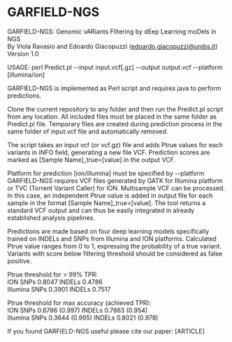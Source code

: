 # GARFIELD-NGS
GARFIELD-NGS: Genomic vARiants FIltering by dEep Learning moDels in NGS
<br> By Viola Ravasio and Edoardo Giacopuzzi (edoardo.giacopuzzi@unibs.it)
Version 1.0

USAGE: perl Predict.pl --input input.vcf[.gz] --output output.vcf --platform [illumina/ion]

GARFIELD-NGS is implemented as Perl script and requires java to perform predictions.

Clone the current repository to any folder and then run the Predict.pl script from any location. All included files must be placed in the same folder as Predict.pl file. Temporary files are created during prediction process in the same folder of input.vcf file and automatically removed.

The script takes an input vcf (or vcf.gz) file and adds Ptrue values for each variants in INFO field, generating a new file VCF. Prediction scores are marked as [Sample Name]_true=[value] in the output VCF. 

Platform for prediction [ion/illumina] must be specified by --platform
GARFIELD-NGS requires VCF files generated by GATK for Illumina platform or TVC (Torrent Variant Caller) for ION. Multisample VCF can be processed. In this case, an independent Ptrue value is added in output file for each sample in the format [Sample Name]_true=[value].
The tool returns a standard VCF output and can thus be easily integrated in already established analysis pipelines.

Predictions are made based on four deep learning models specifically trained on INDELs and SNPs from Illumina and ION platforms. Calculated Ptrue value ranges from 0 to 1, expressing the probability of a true variant.
Variants with score below filtering threshold should be considered as false positive. 

Ptrue threshold for > 99% TPR:
<br><bold>ION</bold> SNPs 0.8047  INDELs 0.4786
<br><bold>Illumina</bold> SNPs 0.3901 INDELs 0.7517

Ptrue threshold for max accuracy (achieved TPR):
<br><bold>ION</bold> SNPs 0.6786 (0.997)  INDELs 0.7863 (0.954)
<br><bold>Illumina</bold> SNPs 0.3644 (0.995) INDELs 0.8021 (0.978)

If you found GARFIELD-NGS useful please cite our paper:
[ARTICLE]
